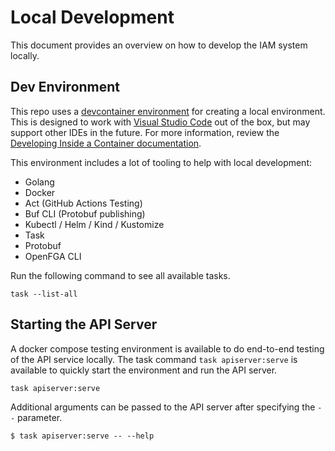 # Local Development

This document provides an overview on how to develop the IAM system locally.

## Dev Environment

This repo uses a [devcontainer environment][devcontainer] for creating a local
environment. This is designed to work with [Visual Studio Code][vscode] out of
the box, but may support other IDEs in the future. For more information, review
the [Developing Inside a Container documentation][vscode-devcontainer].

[devcontainer]: https://containers.dev
[vscode]: https://code.visualstudio.com/
[vscode-devcontainer]:
    https://code.visualstudio.com/docs/devcontainers/containers

This environment includes a lot of tooling to help with local development:

- Golang
- Docker
- Act (GitHub Actions Testing)
- Buf CLI (Protobuf publishing)
- Kubectl / Helm / Kind / Kustomize
- Task
- Protobuf
- OpenFGA CLI

Run the following command to see all available tasks.

```shell
task --list-all
```

## Starting the API Server

A docker compose testing environment is available to do end-to-end testing of
the API service locally. The task command `task apiserver:serve` is available to
quickly start the environment and run the API server.

```shell
task apiserver:serve
```

Additional arguments can be passed to the API server after specifying the `--`
parameter.

```shell
$ task apiserver:serve -- --help
```
